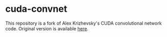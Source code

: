 cuda-convnet
============

This repository is a fork of Alex Krizhevsky's CUDA convolutional network code. Original version is available [here](http://code.google.com/p/cuda-convnet/).

